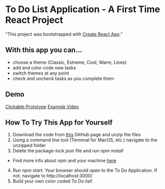 # To Do List Application - A First Time React Project

"This project was bootstrapped with [Create React App](https://github.com/facebook/create-react-app)."

## With this app you can...
- choose a theme (Classic, Extreme, Cool, Warm, Lines)
- add and color code new tasks
- switch themes at any point
- check and uncheck tasks as you complete them

## Demo
[Clickable Prototype](https://www.figma.com/proto/O2vfZ9c17rfELeFYW0cdz2/todoapp?node-id=2%3A2&scaling=scale-down&page-id=0%3A1&starting-point-node-id=2%3A2)
[Example Video](https://drive.google.com/file/d/1QOY-XTNdd9uvkcRazFllTle_wnM-Kkkc/view?usp=sharing)

## How To Try This App for Yourself
1. Download the code from [this](https://github.com/raveenajain/todoapp) GitHub page and unzip the files
2. Using a command line tool (Terminal for MacOS, etc.) navigate to the unzipped folder
3. Delete the package-lock.json file and run *npm install*
  * Find more info about npm and your machine [here](https://docs.npmjs.com/downloading-and-installing-node-js-and-npm)
4. Run *npm start*. Your browser should open to the To Do Application. If not, navigate to http://localhost:3000/
5. Build your own color coded To Do list!

